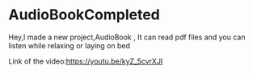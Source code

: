 # AudioBookCompleted
Hey,I made a new project,AudioBook       ,  It can read pdf files and you can listen while relaxing or laying on bed

Link of the video:https://youtu.be/kyZ_5cvrXJI

